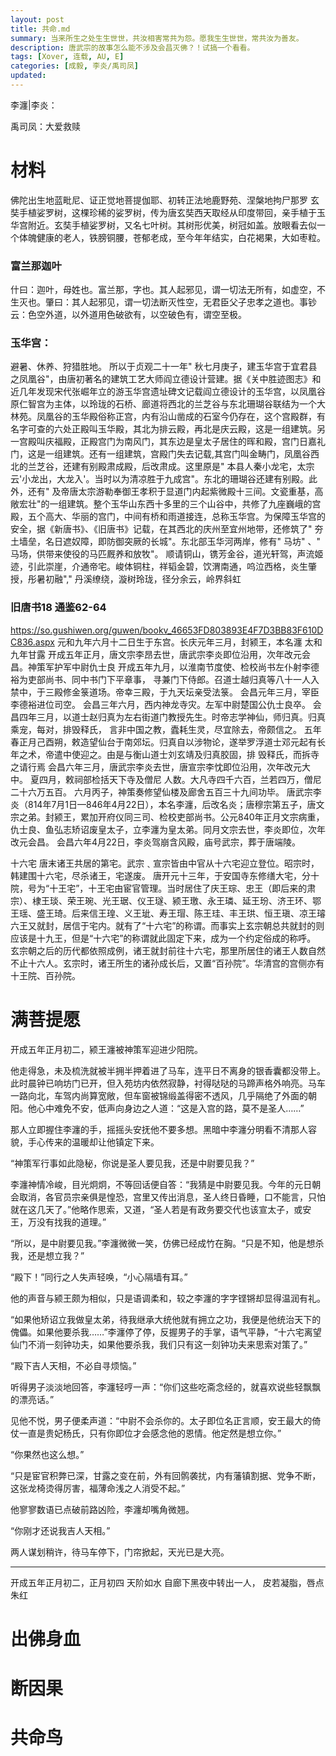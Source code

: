 ```yaml
---
layout: post
title: 共命.md
summary: 当来所生之处生生世世，共汝相害常共为怨。愿我生生世世，常共汝为善友。
description: 唐武宗的故事怎么能不涉及会昌灭佛？！试搞一个看看。
tags: [Xover, 连载, AU, E]
categories: [成毅, 李炎/禹司凤]
updated: 
---
```


李瀍|李炎：

禹司凤：大爱救赎

# 材料
佛陀出生地蓝毗尼、证正觉地菩提伽耶、初转正法地鹿野苑、涅槃地拘尸那罗
玄奘手植娑罗树，这棵珍稀的娑罗树，传为唐玄奘西天取经从印度带回，亲手植于玉华宫附近。玄奘手植娑罗树，又名七叶树。其树形优美，树冠如盖。放眼看去似一个体魄健康的老人，铁膀铜腰，苍郁老成，至今年年结实，白花褐果，大如枣粒。

### 富兰那迦叶
什曰：迦叶，母姓也。富兰那，字也。其人起邪见，谓一切法无所有，如虚空，不生灭也。肇曰：其人起邪见，谓一切法断灭性空，无君臣父子忠孝之道也。事钞云：色空外道，以外道用色破欲有，以空破色有，谓空至极。

### 玉华宫：
避暑、休养、狩猎胜地。
所以于贞观二十一年" 秋七月庚子，建玉华宫于宜君县之凤凰谷"，由唐初著名的建筑工艺大师阎立德设计营建。据《关中胜迹图志》和近几年发现宋代张崛年立的游玉华宫遗址碑文记载阎立德设计的玉华宫，以凤凰谷原仁智宫为主体，以玲珑的石桥、廊道将西北的兰芝谷与东北珊瑚谷联结为一个大林苑。凤凰谷的玉华殿俗称正宫，内有沿山凿成的石室今仍存在，这个宫殿群，有名字可查的六处正殿叫玉华殿，其北为排云殿，再北是庆云殿，这是一组建筑。另一宫殿叫庆福殿，正殿宫门为南风门，其东边是皇太子居住的晖和殿，宫门日嘉礼门，这是一组建筑。还有一组建筑，宫殿门失去记载,其宫门叫金畴门，凤凰谷西北的兰芝谷，还建有别殿肃成殿，后改肃成。这里原是" 本县人秦小龙宅，太宗云'小龙出，大龙入'。当时以为清凉胜于九成宫"。东北的珊瑚谷还建有别殿。此外，还有" 及帝唐太宗游勒奉御王孝积于显道门内起紫微殿十三间。文瓷重基，高敞宏壮"的一组建筑。整个玉华山东西十多里的三个山谷中，共修了九座巍峨的宫殿，五个高大、华丽的宫门，中间有桥和雨道接连，总称玉华宫。为保障玉华宫的安全，据《新唐书》、《旧唐书》记载，在其西北的庆州至宜州地带，还修筑了" 夯土墙垒，名日遮奴障，即防御突厥的长城"。东北部玉华河两岸，修有" 马坊" 、" 马场，供带来使役的马匹厩养和放牧"。
顺请铜山，镌芳金谷，道光轩驾，声流姬迹，引此崇崖，介通帝宅。峻体铜柱，祥韬金碧，饮渭南通，呜泣西格，炎生肇授，彤暑初融"," 丹溪缭绕，漩树玲珑，径分余云，岭界斜虹

### 旧唐书18 通鉴62-64
https://so.gushiwen.org/guwen/bookv_46653FD803893E4F7D3BB83F610DC836.aspx
元和九年六月十二日生于东宫。长庆元年三月，封颍王，本名瀍 
太和九年甘露
开成五年正月，唐文宗李昂去世，唐武宗李炎即位沿用，次年改元会昌。神策军护军中尉仇士良
开成五年九月，以淮南节度使、检校尚书左仆射李德裕为吏部尚书、同中书门下平章事， 寻兼门下侍郎。召道士越归真等八十一人入禁中，于三殿修金箓道场。帝幸三殿，于九天坛亲受法箓。
会昌元年三月，宰臣李德裕进位司空。
会昌三年六月，西内神龙寺灾。左军中尉楚国公仇士良卒。
会昌四年三月，以道士赵归真为左右街道门教授先生。时帝志学神仙，师归真。归真乘宠，每对，排毁释氏， 言非中国之教，蠹耗生灵，尽宜除去，帝颇信之。
五年春正月己酉朔，敕造望仙台于南郊坛。归真自以涉物论，遂举罗浮道士邓元起有长年之术，帝遣中使迎之。由是与衡山道士刘玄靖及归真胶固，排 毁释氏，而拆寺之请行焉
会昌六年三月，唐武宗李炎去世，唐宣宗李忱即位沿用，次年改元大中。
夏四月，敕祠部检括天下寺及僧尼 人数。大凡寺四千六百，兰若四万，僧尼二十六万五百。
六月丙子，神策奏修望仙楼及廊舍五百三十九间功毕。
唐武宗李炎（814年7月1日—846年4月22日），本名李瀍，后改名炎；唐穆宗第五子，唐文宗之弟。封颍王，累加开府仪同三司、检校吏部尚书。公元840年正月文宗病重，仇士良、鱼弘志矫诏废皇太子，立李瀍为皇太弟。同月文宗去世，李炎即位，次年改元会昌。
会昌六年4月22日，李炎驾崩含风殿，庙号武宗，葬于唐端陵。

十六宅
唐末诸王共居的第宅。武宗﹑宣宗皆由中官从十六宅迎立登位。昭宗时，韩建围十六宅，尽杀诸王，宅遂废。
唐开元十三年，于安国寺东修缮大宅，分十院，号为“十王宅”，十王宅由宦官管理。当时居住了庆王琮、忠王（即后来的肃宗）、棣王琰、荣王琬、光王琚、仪王璲、颍王璬、永王璘、延王玢、济王环、鄂王瑶、盛王琦。后来信王瑝、义王玼、寿王瑁、陈王珪、丰王珙、恒王瑱、凉王璿六王又就封，居信于宅内。就有了“十六宅”的称谓。而事实上玄宗朝总共就封的则应该是十九王，但是“十六宅”的称谓就此固定下来，成为一个约定俗成的称呼。
玄宗朝之后的历代都依照成例，诸王就封前往十六宅，那里所居住的诸王人数自然不止十六人。玄宗时，诸王所生的诸孙成长后，又置“百孙院”。华清宫的宫侧亦有十王院、百孙院。

# 满菩提愿
开成五年正月初二，颍王瀍被神策军迎进少阳院。

他走得急，未及梳洗就被半拥半押着进了马车，连平日不离身的银香囊都没带上。此时晨钟已响坊门已开，但入苑坊内依然寂静，衬得哒哒的马蹄声格外响亮。马车一路向北，车驾内尚算宽敞，但车窗被锦缎盖得密不透风，几乎隔绝了外面的朝阳。他心中难免不安，低声向身边之人道：“这是入宫的路，莫不是圣人……”

那人立即握住李瀍的手，摇摇头安抚他不要多想。黑暗中李瀍分明看不清那人容貌，手心传来的温暖却让他镇定下来。

“神策军行事如此隐秘，你说是圣人要见我，还是中尉要见我？”

李瀍神情冷峻，目光炯炯，不等回话便自答：“我猜是中尉要见我。今年的元日朝会取消，各官员宗亲俱是惶恐，宫里又传出消息，圣人终日昏睡，口不能言，只怕就在这几天了。”他略作思索，又道，“圣人若是有政务要交代也该宣太子，或安王，万没有找我的道理。”

“所以，是中尉要见我。”李瀍微微一笑，仿佛已经成竹在胸。“只是不知，他是想杀我，还是想立我？”

“殿下！”同行之人失声轻唤，“小心隔墙有耳。”

他的声音与颍王颇为相似，只是语调柔和，较之李瀍的字字铿锵却显得温润有礼。

“如果他矫诏立我做皇太弟，待我继承大统他就有拥立之功，我便是他统治天下的傀儡。如果他要杀我……”李瀍停了停，反握男子的手掌，语气平静，“十六宅离望仙门不消一刻钟功夫，如果他要杀我，我们只有这一刻钟功夫来思索对策了。”

“殿下吉人天相，不必自寻烦恼。”

听得男子淡淡地回答，李瀍轻哼一声：“你们这些吃斋念经的，就喜欢说些轻飘飘的漂亮话。”

见他不悦，男子便柔声道：“中尉不会杀你的。太子即位名正言顺，安王最大的倚仗一直是贵妃杨氏，只有你即位才会感念他的恩情。他定然是想立你。”

“你果然也这么想。”

“只是宦官积弊已深，甘露之变在前，外有回鹘袭扰，内有藩镇割据、党争不断，这张龙椅烫得厉害，福薄命浅之人消受不起。”

他寥寥数语已点破前路凶险，李瀍却嘴角微翘。

“你刚才还说我吉人天相。”

两人谋划稍许，待马车停下，门帘掀起，天光已是大亮。

--------

开成五年正月初二，正月初四
天阶如水
自廊下黑夜中转出一人，
皮若凝脂，唇点朱红



# 出佛身血

# 断因果

# 共命鸟